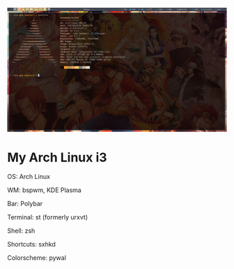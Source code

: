 ![alt text](screenshot.png)

# My Arch Linux i3

OS: Arch Linux

WM: bspwm, KDE Plasma

Bar: Polybar

Terminal: st (formerly urxvt)

Shell: zsh

Shortcuts: sxhkd

Colorscheme: pywal
